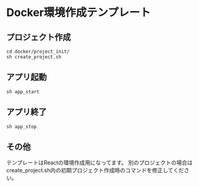 # Docker環境作成テンプレート

## プロジェクト作成
```
cd docker/project_init/
sh create_project.sh
```

## アプリ起動
```
sh app_start
```

## アプリ終了
```
sh app_stop
```

## その他
テンプレートはReactの環境作成用になってます。
別のプロジェクトの場合はcreate_project.sh内の初期プロジェクト作成時のコマンドを修正してください。
